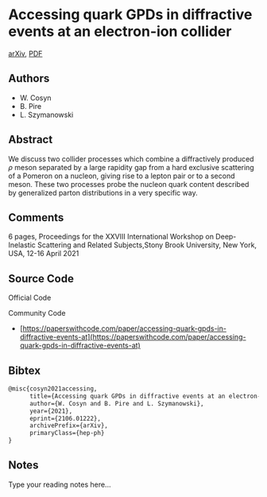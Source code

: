 
# Accessing quark GPDs in diffractive events at an electron-ion collider

[arXiv](https://arxiv.org/abs/2106.01222), [PDF](https://arxiv.org/pdf/2106.01222.pdf)

## Authors

- W. Cosyn
- B. Pire
- L. Szymanowski

## Abstract

We discuss two collider processes which combine a diffractively produced $\rho$ meson separated by a large rapidity gap from a hard exclusive scattering of a Pomeron on a nucleon, giving rise to a lepton pair or to a second meson. These two processes probe the nucleon quark content described by generalized parton distributions in a very specific way.

## Comments

6 pages, Proceedings for the XXVIII International Workshop on Deep-Inelastic Scattering and Related Subjects,Stony Brook University, New York, USA, 12-16 April 2021

## Source Code

Official Code



Community Code

- [https://paperswithcode.com/paper/accessing-quark-gpds-in-diffractive-events-at](https://paperswithcode.com/paper/accessing-quark-gpds-in-diffractive-events-at)

## Bibtex

```tex
@misc{cosyn2021accessing,
      title={Accessing quark GPDs in diffractive events at an electron-ion collider}, 
      author={W. Cosyn and B. Pire and L. Szymanowski},
      year={2021},
      eprint={2106.01222},
      archivePrefix={arXiv},
      primaryClass={hep-ph}
}
```

## Notes

Type your reading notes here...

